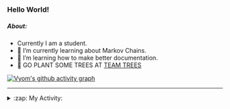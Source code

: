 ### Hello World!

##### About:
- Currently I am a student.
- 🌱 I’m currently learning about Markov Chains.
- 🌱 I’m learning how to make better documentation.
- 🌱 GO PLANT SOME TREES AT [TEAM TREES](https://teamtrees.org/)

[![Vyom's github activity graph](https://activity-graph.herokuapp.com/graph?username=Vyvy-vi)](https://github.com/ashutosh00710/github-readme-activity-graph)

---
<details>
  <summary>:zap: My Activity:</summary>
  
<!--START_SECTION:waka-->
![Code Time](http://img.shields.io/badge/Code%20Time-826%20hrs%208%20mins-blue)

**I'm a Night 🦉** 

```text
🌞 Morning    67 commits     ██░░░░░░░░░░░░░░░░░░░░░░░   8.38% 
🌆 Daytime    195 commits    ██████░░░░░░░░░░░░░░░░░░░   24.38% 
🌃 Evening    271 commits    ████████░░░░░░░░░░░░░░░░░   33.88% 
🌙 Night      267 commits    ████████░░░░░░░░░░░░░░░░░   33.38%

```
📅 **I'm Most Productive on Sunday** 

```text
Monday       77 commits     ██░░░░░░░░░░░░░░░░░░░░░░░   9.62% 
Tuesday      131 commits    ████░░░░░░░░░░░░░░░░░░░░░   16.38% 
Wednesday    125 commits    ████░░░░░░░░░░░░░░░░░░░░░   15.62% 
Thursday     106 commits    ███░░░░░░░░░░░░░░░░░░░░░░   13.25% 
Friday       108 commits    ███░░░░░░░░░░░░░░░░░░░░░░   13.5% 
Saturday     92 commits     ███░░░░░░░░░░░░░░░░░░░░░░   11.5% 
Sunday       161 commits    █████░░░░░░░░░░░░░░░░░░░░   20.12%

```


📊 **This Week I Spent My Time On** 

```text
🔥 Editors: 
VS Code                  15 hrs 50 mins      ██████████████████████░░░   88.84% 
Vim                      1 hr 59 mins        ██░░░░░░░░░░░░░░░░░░░░░░░   11.16%

🐱‍💻 Projects: 
praise                   9 hrs 7 mins        ████████████░░░░░░░░░░░░░   51.19% 
developer-rubric-discord-6 hrs 45 mins       █████████░░░░░░░░░░░░░░░░   37.86% 
phishing-check-bot       33 mins             ░░░░░░░░░░░░░░░░░░░░░░░░░   3.1% 
discord-bot              31 mins             ░░░░░░░░░░░░░░░░░░░░░░░░░   2.95% 
onboarding-bot           18 mins             ░░░░░░░░░░░░░░░░░░░░░░░░░   1.73%

```


 Last Updated on 17/06/2022 14:08:12 UTC
<!--END_SECTION:waka-->
</details>
